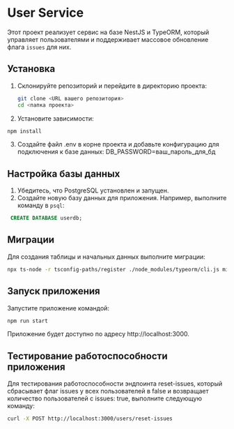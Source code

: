 # User Service

Этот проект реализует сервис на базе NestJS и TypeORM, который управляет пользователями и поддерживает массовое обновление флага `issues` для них.

## Установка

1. Склонируйте репозиторий и перейдите в директорию проекта:

   ```bash
   git clone <URL вашего репозитория>
   cd <папка проекта>

2. Установите зависимости:

  ```bash
  npm install
  ```
3. Создайте файл .env в корне проекта и добавьте конфигурацию для подключения к базе данных:
DB_PASSWORD=ваш_пароль_для_бд

## Настройка базы данных

1. Убедитесь, что PostgreSQL установлен и запущен.
2. Создайте новую базу данных для приложения. Например, выполните команду в `psql`:

  ```sql
   CREATE DATABASE userdb;
  ```
## Миграции

Для создания таблицы и начальных данных выполните миграции:

  ```bash
  npx ts-node -r tsconfig-paths/register ./node_modules/typeorm/cli.js migration:run -d ./data-source.ts
  ```

## Запуск приложения
Запустите приложение командой:

```bash
npm run start
```
Приложение будет доступно по адресу http://localhost:3000.

## Тестирование работоспособности приложения
Для тестирования работоспособности эндпоинта reset-issues, который сбрасывает флаг issues у всех пользователей в false и возвращает количество пользователей с issues: true, выполните следующую команду:
```bash
curl -X POST http://localhost:3000/users/reset-issues
```
